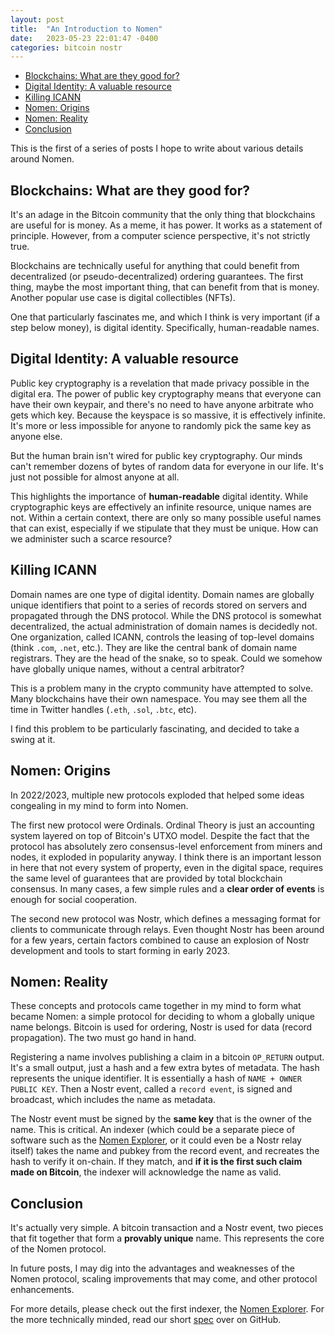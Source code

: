 ```yaml
---
layout: post
title:  "An Introduction to Nomen"
date:   2023-05-23 22:01:47 -0400
categories: bitcoin nostr
---
```


- [Blockchains: What are they good for?](#blockchains-what-are-they-good-for)
- [Digital Identity: A valuable resource](#digital-identity-a-valuable-resource)
- [Killing ICANN](#killing-icann)
- [Nomen: Origins](#nomen-origins)
- [Nomen: Reality](#nomen-reality)
- [Conclusion](#conclusion)

This is the first of a series of posts I hope to write about various details around Nomen.

## Blockchains: What are they good for?

It's an adage in the Bitcoin community that the only thing that blockchains are useful for is money. As a meme, it has power. It works as a statement of principle. However, from a computer science perspective, it's not strictly true.

Blockchains are technically useful for anything that could benefit from decentralized (or pseudo-decentralized) ordering guarantees. The first thing, maybe the most important thing, that can benefit from that is money. Another popular use case is digital collectibles (NFTs).

One that particularly fascinates me, and which I think is very important (if a step below money), is digital identity. Specifically, human-readable names.

## Digital Identity: A valuable resource

Public key cryptography is a revelation that made privacy possible in the digital era. The power of public key cryptography means that everyone can have their own keypair, and there's no need to have anyone arbitrate who gets which key. Because the keyspace is so massive, it is effectively infinite. It's more or less impossible for anyone to randomly pick the same key as anyone else.

But the human brain isn't wired for public key cryptography. Our minds can't remember dozens of bytes of random data for everyone in our life. It's just not possible for almost anyone at all.

This highlights the importance of **human-readable** digital identity. While cryptographic keys are effectively an infinite resource, unique names are not. Within a certain context, there are only so many possible useful names that can exist, especially if we stipulate that they must be unique. How can we administer such a scarce resource?

## Killing ICANN

Domain names are one type of digital identity. Domain names are globally unique identifiers that point to a series of records stored on servers and propagated through the DNS protocol. While the DNS protocol is somewhat decentralized, the actual administration of domain names is decidedly not. One organization, called ICANN, controls the leasing of top-level domains (think `.com`, `.net`, etc.). They are like the central bank of domain name registrars. They are the head of the snake, so to speak. Could we somehow have globally unique names, without a central arbitrator?

This is a problem many in the crypto community have attempted to solve. Many blockchains have their own namespace. You may see them all the time in Twitter handles (`.eth`, `.sol`, `.btc`, etc).

I find this problem to be particularly fascinating, and decided to take a swing at it.

## Nomen: Origins

In 2022/2023, multiple new protocols exploded that helped some ideas congealing in my mind to form into Nomen.

The first new protocol were Ordinals. Ordinal Theory is just an accounting system layered on top of Bitcoin's UTXO model. Despite the fact that the protocol has absolutely zero consensus-level enforcement from miners and nodes, it exploded in popularity anyway. I think there is an important lesson in here that not every system of property, even in the digital space, requires the same level of guarantees that are provided by total blockchain consensus. In many cases, a few simple rules and a **clear order of events** is enough for social cooperation.

The second new protocol was Nostr, which defines a messaging format for clients to communicate through relays. Even thought Nostr has been around for a few years, certain factors combined to cause an explosion of Nostr development and tools to start forming in early 2023.

## Nomen: Reality

These concepts and protocols came together in my mind to form what became Nomen: a simple protocol for deciding to whom a globally unique name belongs. Bitcoin is used for ordering, Nostr is used for data (record propagation). The two must go hand in hand.

Registering a name involves publishing a claim in a bitcoin `OP_RETURN` output. It's a small output, just a hash and a few extra bytes of metadata. The hash represents the unique identifier. It is essentially a hash of `NAME + OWNER PUBLIC KEY`. Then a Nostr event, called a `record event`, is signed and broadcast, which includes the name as metadata.

The Nostr event must be signed by the **same key** that is the owner of the name. This is critical. An indexer (which could be a separate piece of software such as the [Nomen Explorer](https://nomenexplorer.com), or it could even be a Nostr relay itself) takes the name and pubkey from the record event, and recreates the hash to verify it on-chain. If they match, and **if it is the first such claim made on Bitcoin**, the indexer will acknowledge the name as valid.

## Conclusion

It's actually very simple. A bitcoin transaction and a Nostr event, two pieces that fit together that form a **provably unique** name. This represents the core of the Nomen protocol.

In future posts, I may dig into the advantages and weaknesses of the Nomen protocol, scaling improvements that may come, and other protocol enhancements.

For more details, please check out the first indexer, the [Nomen Explorer](https://nomenexplorer.com). For the more technically minded, read our short [spec](https://github.com/ursuscamp/nomen/blob/master/docs/SPEC.md) over on GitHub.
